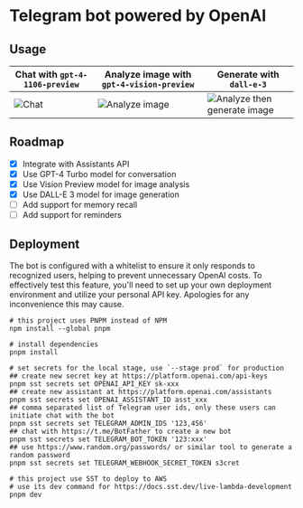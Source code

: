 # Telegram bot powered by OpenAI

## Usage

| Chat with `gpt-4-1106-preview`    | Analyze image with `gpt-4-vision-preview`           | Generate with `dall-e-3`                                                  |
|-----------------------------------|-----------------------------------------------------|---------------------------------------------------------------------------|
| ![Chat](screenshots/001_chat.jpg) | ![Analyze image](screenshots/002_analyze_image.jpg) | ![Analyze then generate image](screenshots/003_analyze_then_generate.jpg) |

## Roadmap

- [x] Integrate with Assistants API
- [x] Use GPT-4 Turbo model for conversation
- [x] Use Vision Preview model for image analysis
- [x] Use DALL-E 3 model for image generation
- [ ] Add support for memory recall
- [ ] Add support for reminders

## Deployment

The bot is configured with a whitelist to ensure it only responds to recognized users, helping to prevent unnecessary OpenAI costs.
To effectively test this feature, you'll need to set up your own deployment environment and utilize your personal API key.
Apologies for any inconvenience this may cause.

```shell
# this project uses PNPM instead of NPM
npm install --global pnpm

# install dependencies
pnpm install

# set secrets for the local stage, use `--stage prod` for production
## create new secret key at https://platform.openai.com/api-keys
pnpm sst secrets set OPENAI_API_KEY sk-xxx 
## create new assistant at https://platform.openai.com/assistants
pnpm sst secrets set OPENAI_ASSISTANT_ID asst_xxx
## comma separated list of Telegram user ids, only these users can initiate chat with the bot
pnpm sst secrets set TELEGRAM_ADMIN_IDS '123,456'
## chat with https://t.me/BotFather to create a new bot
pnpm sst secrets set TELEGRAM_BOT_TOKEN '123:xxx'
## use https://www.random.org/passwords/ or similar tool to generate a random password
pnpm sst secrets set TELEGRAM_WEBHOOK_SECRET_TOKEN s3cret

# this project use SST to deploy to AWS
# use its dev command for https://docs.sst.dev/live-lambda-development
pnpm dev
```
